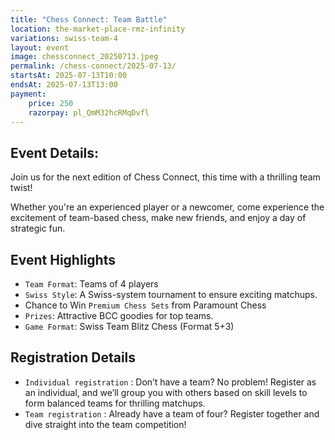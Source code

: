 ```yaml
---
title: "Chess Connect: Team Battle"
location: the-market-place-rmz-infinity
variations: swiss-team-4
layout: event
image: chessconnect_20250713.jpeg
permalink: /chess-connect/2025-07-13/
startsAt: 2025-07-13T10:00
endsAt: 2025-07-13T13:00
payment:
    price: 250
    razorpay: pl_QmM32hcRMqDvfl
---
```

## Event Details:

Join us for the next edition of Chess Connect, this time with a
thrilling team twist!

Whether you're an experienced player or
a newcomer, come experience the excitement of team-based chess, make
new friends, and enjoy a day of strategic fun.

## Event Highlights

- `Team Format`: Teams of 4 players
- `Swiss Style`: A Swiss-system tournament to ensure exciting matchups.
-  Chance to Win `Premium Chess Sets` from Paramount Chess 
- `Prizes`: Attractive BCC goodies for top teams.
- `Game Format`: Swiss Team Blitz Chess (Format 5+3)

## Registration Details

- `Individual registration` : Don’t have a team? No problem! Register as an individual, and we’ll group you with others based on skill levels to form balanced teams for thrilling matchups.
- `Team registration` : Already have a team of four? Register together and dive straight into the team competition!


